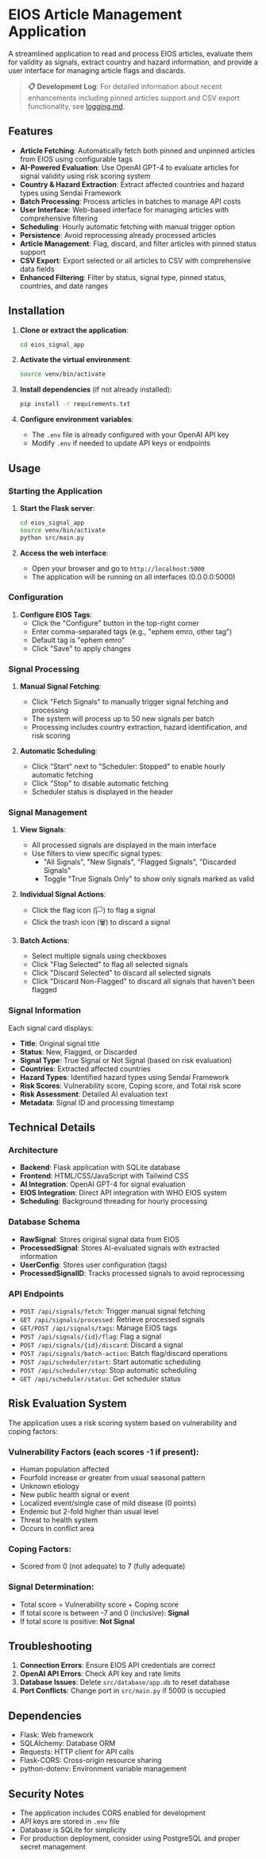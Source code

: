 # EIOS Article Management Application

A streamlined application to read and process EIOS articles, evaluate them for validity as signals, extract country and hazard information, and provide a user interface for managing article flags and discards.

> **📋 Development Log**: For detailed information about recent enhancements including pinned articles support and CSV export functionality, see [logging.md](logging.md).

## Features

- **Article Fetching**: Automatically fetch both pinned and unpinned articles from EIOS using configurable tags
- **AI-Powered Evaluation**: Use OpenAI GPT-4 to evaluate articles for signal validity using risk scoring system
- **Country & Hazard Extraction**: Extract affected countries and hazard types using Sendai Framework
- **Batch Processing**: Process articles in batches to manage API costs
- **User Interface**: Web-based interface for managing articles with comprehensive filtering
- **Scheduling**: Hourly automatic fetching with manual trigger option
- **Persistence**: Avoid reprocessing already processed articles
- **Article Management**: Flag, discard, and filter articles with pinned status support
- **CSV Export**: Export selected or all articles to CSV with comprehensive data fields
- **Enhanced Filtering**: Filter by status, signal type, pinned status, countries, and date ranges

## Installation

1. **Clone or extract the application**:
   ```bash
   cd eios_signal_app
   ```

2. **Activate the virtual environment**:
   ```bash
   source venv/bin/activate
   ```

3. **Install dependencies** (if not already installed):
   ```bash
   pip install -r requirements.txt
   ```

4. **Configure environment variables**:
   - The `.env` file is already configured with your OpenAI API key
   - Modify `.env` if needed to update API keys or endpoints

## Usage

### Starting the Application

1. **Start the Flask server**:
   ```bash
   cd eios_signal_app
   source venv/bin/activate
   python src/main.py
   ```

2. **Access the web interface**:
   - Open your browser and go to `http://localhost:5000`
   - The application will be running on all interfaces (0.0.0.0:5000)

### Configuration

1. **Configure EIOS Tags**:
   - Click the "Configure" button in the top-right corner
   - Enter comma-separated tags (e.g., "ephem emro, other tag")
   - Default tag is "ephem emro"
   - Click "Save" to apply changes

### Signal Processing

1. **Manual Signal Fetching**:
   - Click "Fetch Signals" to manually trigger signal fetching and processing
   - The system will process up to 50 new signals per batch
   - Processing includes country extraction, hazard identification, and risk scoring

2. **Automatic Scheduling**:
   - Click "Start" next to "Scheduler: Stopped" to enable hourly automatic fetching
   - Click "Stop" to disable automatic fetching
   - Scheduler status is displayed in the header

### Signal Management

1. **View Signals**:
   - All processed signals are displayed in the main interface
   - Use filters to view specific signal types:
     - "All Signals", "New Signals", "Flagged Signals", "Discarded Signals"
     - Toggle "True Signals Only" to show only signals marked as valid

2. **Individual Signal Actions**:
   - Click the flag icon (🏳️) to flag a signal
   - Click the trash icon (🗑️) to discard a signal

3. **Batch Actions**:
   - Select multiple signals using checkboxes
   - Click "Flag Selected" to flag all selected signals
   - Click "Discard Selected" to discard all selected signals
   - Click "Discard Non-Flagged" to discard all signals that haven't been flagged

### Signal Information

Each signal card displays:
- **Title**: Original signal title
- **Status**: New, Flagged, or Discarded
- **Signal Type**: True Signal or Not Signal (based on risk evaluation)
- **Countries**: Extracted affected countries
- **Hazard Types**: Identified hazard types using Sendai Framework
- **Risk Scores**: Vulnerability score, Coping score, and Total risk score
- **Risk Assessment**: Detailed AI evaluation text
- **Metadata**: Signal ID and processing timestamp

## Technical Details

### Architecture

- **Backend**: Flask application with SQLite database
- **Frontend**: HTML/CSS/JavaScript with Tailwind CSS
- **AI Integration**: OpenAI GPT-4 for signal evaluation
- **EIOS Integration**: Direct API integration with WHO EIOS system
- **Scheduling**: Background threading for hourly processing

### Database Schema

- **RawSignal**: Stores original signal data from EIOS
- **ProcessedSignal**: Stores AI-evaluated signals with extracted information
- **UserConfig**: Stores user configuration (tags)
- **ProcessedSignalID**: Tracks processed signals to avoid reprocessing

### API Endpoints

- `POST /api/signals/fetch`: Trigger manual signal fetching
- `GET /api/signals/processed`: Retrieve processed signals
- `GET/POST /api/signals/tags`: Manage EIOS tags
- `POST /api/signals/{id}/flag`: Flag a signal
- `POST /api/signals/{id}/discard`: Discard a signal
- `POST /api/signals/batch-action`: Batch flag/discard operations
- `POST /api/scheduler/start`: Start automatic scheduling
- `POST /api/scheduler/stop`: Stop automatic scheduling
- `GET /api/scheduler/status`: Get scheduler status

## Risk Evaluation System

The application uses a risk scoring system based on vulnerability and coping factors:

### Vulnerability Factors (each scores -1 if present):
- Human population affected
- Fourfold increase or greater from usual seasonal pattern
- Unknown etiology
- New public health signal or event
- Localized event/single case of mild disease (0 points)
- Endemic but 2-fold higher than usual level
- Threat to health system
- Occurs in conflict area

### Coping Factors:
- Scored from 0 (not adequate) to 7 (fully adequate)

### Signal Determination:
- Total score = Vulnerability score + Coping score
- If total score is between -7 and 0 (inclusive): **Signal**
- If total score is positive: **Not Signal**

## Troubleshooting

1. **Connection Errors**: Ensure EIOS API credentials are correct
2. **OpenAI API Errors**: Check API key and rate limits
3. **Database Issues**: Delete `src/database/app.db` to reset database
4. **Port Conflicts**: Change port in `src/main.py` if 5000 is occupied

## Dependencies

- Flask: Web framework
- SQLAlchemy: Database ORM
- Requests: HTTP client for API calls
- Flask-CORS: Cross-origin resource sharing
- python-dotenv: Environment variable management

## Security Notes

- The application includes CORS enabled for development
- API keys are stored in `.env` file
- Database is SQLite for simplicity
- For production deployment, consider using PostgreSQL and proper secret management

